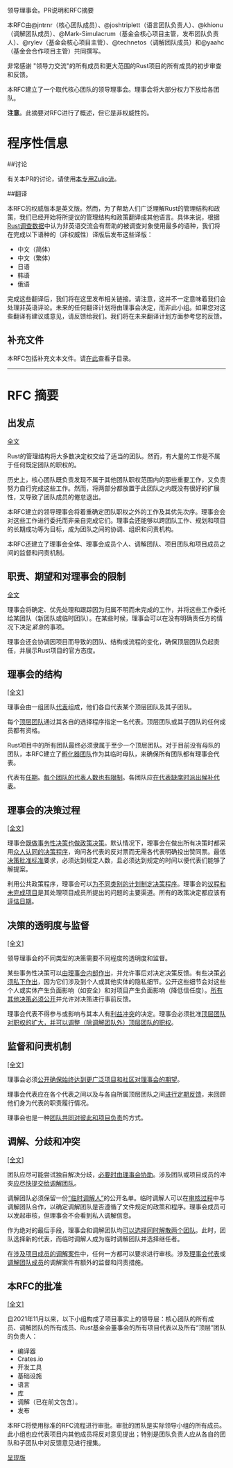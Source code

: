 领导理事会。PR说明和RFC摘要

本RFC由@jntrnr（核心团队成员）、@joshtriplett（语言团队负责人）、@khionu（调解团队成员）、@Mark-Simulacrum（基金会核心项目主管，发布团队负责人）、@rylev（基金会核心项目主管）、@technetos（调解团队成员）和@yaahc（基金会合作项目主管）共同撰写。

非常感谢 "领导力交流"的所有成员和更大范围的Rust项目的所有成员的初步审查和反馈。

本RFC建立了一个取代核心团队的领导理事会。理事会将大部分权力下放给各团队。

**注意**。此摘要对RFC进行了概述，但它是非权威性的。

# 程序性信息

##讨论

有关本PR的讨论，请使用[本专用Zulip流](https://rust-lang.zulipchat.com/#narrow/stream/369838-rfc-leadership-council-feedback)。

##翻译

本RFC的权威版本是英文版。然而，为了帮助人们广泛理解Rust的管理结构和政策，我们已经开始将所提议的管理结构和政策翻译成其他语言。具体来说，根据[Rust调查数据](https://blog.rust-lang.org/2022/02/15/Rust-Survey-2021.html)中认为非英语交流会有帮助的被调查对象使用最多的语种，我们将在完成以下语种的（非权威性）译版后发布这些译版：

- 中文（简体）
- 中文（繁体）
- 日语
- 韩语
- 俄语

完成这些翻译后，我们将在这里发布相关链接。请注意，这并不一定意味着我们会处理非英语评论。未来的任何翻译计划将由理事会决定，而非此小组。如果您对这些翻译有建议或意见，请反馈给我们。我们将在未来翻译计划方面参考您的反馈。

## 补充文件

本RFC包括补充文本文件。请[在此](https://github.com/rust-lang/rfc-leadership-council/blob/main/text/3392-leadership-council/)查看子目录。

-----

# RFC 摘要

## 出发点

[全文](https://github.com/rust-lang/rfc-leadership-council/blob/main/text/3392-leadership-council.md#motivation)

Rust的管理结构将大多数决定权交给了适当的团队。然而，有大量的工作是不属于任何既定团队的职权的。

历史上，核心团队既负责发现不属于其他团队职权范围内的那些重要工作，又负责努力自行完成这些工作。然而，将两部分都放置于此团队之内既没有很好的扩展性，又导致了团队成员的倦怠退出。

本RFC建立的领导理事会将着重确定团队职权之外的工作及其优先次序。理事会会对这些工作进行委托而非亲自完成它们。理事会还能够以跨团队工作、规划和项目的长期成功等为目标，成为团队之间的协调、组织和问责机构。

本RFC还建立了理事会全体、理事会成员个人、调解团队、项目团队和项目成员之间的监督和问责机制。

## 职责、期望和对理事会的限制

[全文](https://github.com/rust-lang/rfc-leadership-council/blob/main/text/3392-leadership-council.md#duties-expectations-and-constraints-on-the-council)

理事会将确定、优先处理和跟踪因为归属不明而未完成的工作，并将这些工作委托给某团队（新团队或临时团队）。在某些时候，理事会可以在没有明确责任方的情况下决定*紧急*的事项。

理事会还会协调因项目而导致的团队、结构或流程的变化，确保顶层团队负起责任，并展示Rust项目的官方态度。

## 理事会的结构

[[全文]](https://github.com/rust-lang/rfc-leadership-council/blob/main/text/3392-leadership-council.md#structure-of-the-council)

理事会由一组团队[代表](https://github.com/rust-lang/rfc-leadership-council/blob/main/text/3392-leadership-council.md#candidate-criteria)组成，他们各自代表某个顶层团队及其子团队。

每个[顶层团队](https://github.com/rust-lang/rfc-leadership-council/blob/main/text/3392-leadership-council.md#top-level-teams)通过其各自的选择程序指定一名代表。顶层团队或其子团队的任何成员都有资格。

Rust项目中的所有团队最终必须隶属于至少一个顶层团队。对于目前没有母队的团队，本RFC建立了[孵化器团队](https://github.com/rust-lang/rfc-leadership-council/blob/main/text/3392-leadership-council.md#the-launching-pad-top-level-team)作为其临时母队，来确保所有团队都有理事会代表。

代表有[任期](https://github.com/rust-lang/rfc-leadership-council/blob/main/text/3392-leadership-council.md#term-limits)。[每个团队的代表人数也有限制](https://github.com/rust-lang/rfc-leadership-council/blob/main/text/3392-leadership-council.md#limits-on-representatives-from-a-single-companyentity)。各团队应[在代表缺席时派出候补代表](https://github.com/rust-lang/rfc-leadership-council/blob/main/text/3392-leadership-council.md#alternates-and-forgoing-representation)。

## 理事会的决策过程

[[全文]](https://github.com/rust-lang/rfc-leadership-council/blob/main/text/3392-leadership-council.md#the-councils-decision-making-process)

理事会[既做事务性决策也做政策决策](https://github.com/rust-lang/rfc-leadership-council/blob/main/text/3392-leadership-council.md#operational-vs-policy-decisions)。默认情况下，理事会在做出所有决策时都采用[众人认同的决策程序](https://github.com/rust-lang/rfc-leadership-council/blob/main/text/3392-leadership-council.md#the-consent-decision-making-process)，询问各代表的反对票而无需各代表明确投出赞同票。最低[决策批准标准](https://github.com/rust-lang/rfc-leadership-council/blob/main/text/3392-leadership-council.md#approval-criteria)要求，必须达到规定人数，且必须达到规定的时间以便代表们能够了解提案。

利用公共政策程序，理事会可以[为不同类别的计划制定决策程序](https://github.com/rust-lang/rfc-leadership-council/blob/main/text/3392-leadership-council.md#modifying-and-tuning-the-decision-making-process)。理事会的[议程和未完成项目](https://github.com/rust-lang/rfc-leadership-council/blob/main/text/3392-leadership-council.md#agenda-and-backlog)是其处理项目成员所提出的问题的主要渠道。所有的政策决定都应该有[评估日期](https://github.com/rust-lang/rfc-leadership-council/blob/main/text/3392-leadership-council.md#feedback-and-evaluation)。

## 决策的透明度与监督

[[全文]](https://github.com/rust-lang/rfc-leadership-council/blob/main/text/3392-leadership-council.md#transparency-and-oversight-for-decision-making)

领导理事会的不同类型的决策需要不同程度的透明度和监督。

某些事务性决策可以[由理事会内部作出](https://github.com/rust-lang/rfc-leadership-council/blob/main/text/3392-leadership-council.md#decisions-that-the-council-may-make-internally)，并允许事后对决定决策反馈。有些决策[必须私下作出](https://github.com/rust-lang/rfc-leadership-council/blob/main/text/3392-leadership-council.md#decisions-that-the-council-must-necessarily-make-privately)，因为它们涉及到个人或其他实体的隐私细节。公开这些细节会对这些个人或实体产生负面影响（如安全）和对项目产生负面影响（降低信任度）。[所有其他决策必须公开](https://github.com/rust-lang/rfc-leadership-council/blob/main/text/3392-leadership-council.md#decisions-that-the-council-must-make-via-public-proposal)并允许对决策进行事前反馈。

理事会代表不得参与或影响与其本人有[利益冲突](https://github.com/rust-lang/rfc-leadership-council/blob/main/text/3392-leadership-council.md#conflicts-of-interest)的决定。理事会必须批准[顶层团队对职权的扩大，并可以调整（除调解团队外）顶层团队的职权](https://github.com/rust-lang/rfc-leadership-council/blob/main/text/3392-leadership-council.md#determining-and-changing-team-purviews)。

## 监督和问责机制

[[全文]](https://github.com/rust-lang/rfc-leadership-council/blob/main/text/3392-leadership-council.md#mechanisms-for-oversight-and-accountability)

理事会必须[公开确保始终达到更广泛项目和社区对理事会的期望](https://github.com/rust-lang/rfc-leadership-council/blob/main/text/3392-leadership-council.md#ensuring-the-council-is-accountable)。

理事会代表应在各个代表之间以及与各自所属顶层团队之间[进行定期反馈](https://github.com/rust-lang/rfc-leadership-council/blob/main/text/3392-leadership-council.md#ensuring-council-representatives-are-accountable)，来回顾他们身为代表的职责履行情况。

理事会也是一种[团队共同对彼此和项目负责](https://github.com/rust-lang/rfc-leadership-council/blob/main/text/3392-leadership-council.md#ensuring-teams-are-accountable)的方式。

## 调解、分歧和冲突

[[全文]](https://github.com/rust-lang/rfc-leadership-council/blob/main/text/3392-leadership-council.md#moderation-disagreements-and-conflicts)

团队应尽可能尝试独自解决分歧，[必要时由理事会协助](https://github.com/rust-lang/rfc-leadership-council/blob/main/text/3392-leadership-council.md#disagreements-among-teams)。涉及团队或项目成员的冲突[应尽快提交给调解团队](https://github.com/rust-lang/rfc-leadership-council/blob/main/text/3392-leadership-council.md#conflicts-involving-teams-or-project-members)。

调解团队必须保留一份[“临时调解人”](https://github.com/rust-lang/rfc-leadership-council/blob/main/text/3392-leadership-council.md#contingent-moderators)的公开名单。临时调解人可以在[审核过程](https://github.com/rust-lang/rfc-leadership-council/blob/main/text/3392-leadership-council.md#audits)中与调解团队合作，以确定调解团队是否遵循了文件规定的政策和程序。理事会成员可以发起审核，但理事会不会看到私人调解信息。

作为绝对的最后手段，理事会和调解团队均[可以选择同时解散两个团队](https://github.com/rust-lang/rfc-leadership-council/blob/main/text/3392-leadership-council.md#last-resort-accountability)。此时，团队选择新的代表，而临时调解人成为临时调解团队并选择继任者。

在[涉及项目成员的调解案件](https://github.com/rust-lang/rfc-leadership-council/blob/main/text/3392-leadership-council.md#moderation-actions-involving-project-members)中，任何一方都可以要求进行审核。涉及[理事会代表](https://github.com/rust-lang/rfc-leadership-council/blob/main/text/3392-leadership-council.md#conflicts-involving-council-representatives)或[调解团队成员](https://github.com/rust-lang/rfc-leadership-council/blob/main/text/3392-leadership-council.md#conflicts-involving-moderation-team-members)的调解案件有额外的监督和问责措施。

## 本RFC的批准

[[全文]](https://github.com/rust-lang/rfc-leadership-council/blob/main/text/3392-leadership-council.md#ratification-of-this-rfc)

自2021年11月以来，以下小组构成了项目事实上的领导层：核心团队的所有成员、调解团队的所有成员、Rust基金会董事会的所有项目代表以及所有“顶层”团队的负责人：
- 编译器
- Crates.io
- 开发工具
- 基础设施
- 语言
- 库
- 调解（已在前文包含）。
- 发布

本RFC将使用标准的RFC流程进行审批。审批的团队是实际领导小组的所有成员。此小组也应代表项目内其他成员将反对意见提出；特别是团队负责人应从各自的团队和子团队中对反馈意见进行搜集。

[呈现版](https://github.com/rust-lang/rfc-leadership-council/blob/main/text/3392-leadership-council.md)